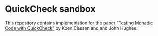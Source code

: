# QuickCheck sandbox

This repository contains implementation for the paper ["Testing Monadic Code with QuickCheck"](https://dl.acm.org/citation.cfm?doid=581690.581696)
by Koen Classen and and John Hughes.
